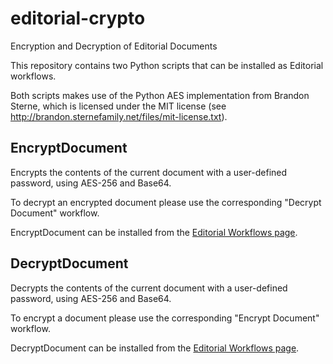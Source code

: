 # editorial-crypto
Encryption and Decryption of Editorial Documents

This repository contains two Python scripts that can be installed as Editorial workflows.

Both scripts makes use of the Python AES implementation from Brandon Sterne, which is licensed under the MIT license (see http://brandon.sternefamily.net/files/mit-license.txt).

## EncryptDocument
Encrypts the contents of the current document with a user-defined password, using AES-256 and Base64. 

To decrypt an encrypted document please use the corresponding "Decrypt Document" workflow. 

EncryptDocument can be installed from the [Editorial Workflows page](http://www.editorial-workflows.com/workflow/5817532195799040/mZ4VF6bVJGc).

## DecryptDocument
Decrypts the contents of the current document with a user-defined password, using AES-256 and Base64.

To encrypt a document please use the corresponding "Encrypt Document" workflow.

DecryptDocument can be installed from the [Editorial Workflows page](http://www.editorial-workflows.com/workflow/5774554337116160/tL0TaMd64i4).
